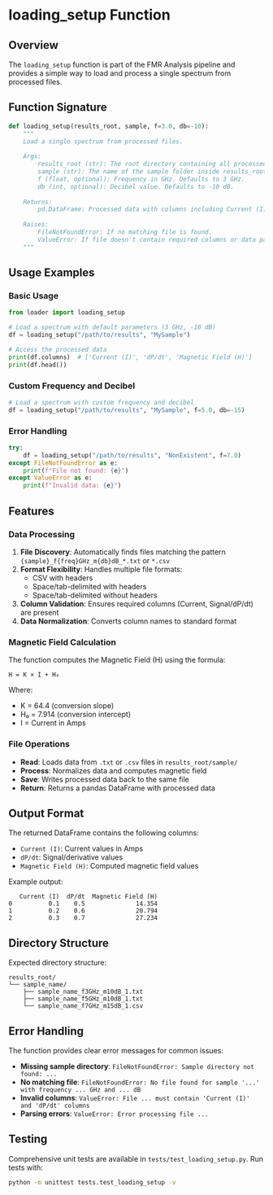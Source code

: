 # loading_setup Function

## Overview
The `loading_setup` function is part of the FMR Analysis pipeline and provides a simple way to load and process a single spectrum from processed files.

## Function Signature
```python
def loading_setup(results_root, sample, f=3.0, db=-10):
    """
    Load a single spectrum from processed files.
    
    Args:
        results_root (str): The root directory containing all processed data files.
        sample (str): The name of the sample folder inside results_root.
        f (float, optional): Frequency in GHz. Defaults to 3 GHz.
        db (int, optional): Decibel value. Defaults to -10 dB.
    
    Returns:
        pd.DataFrame: Processed data with columns including Current (I), dP/dt, and Magnetic Field (H).
    
    Raises:
        FileNotFoundError: If no matching file is found.
        ValueError: If file doesn't contain required columns or data parsing fails.
    """
```

## Usage Examples

### Basic Usage
```python
from loader import loading_setup

# Load a spectrum with default parameters (3 GHz, -10 dB)
df = loading_setup("/path/to/results", "MySample")

# Access the processed data
print(df.columns)  # ['Current (I)', 'dP/dt', 'Magnetic Field (H)']
print(df.head())
```

### Custom Frequency and Decibel
```python
# Load a spectrum with custom frequency and decibel
df = loading_setup("/path/to/results", "MySample", f=5.0, db=-15)
```

### Error Handling
```python
try:
    df = loading_setup("/path/to/results", "NonExistent", f=7.0)
except FileNotFoundError as e:
    print(f"File not found: {e}")
except ValueError as e:
    print(f"Invalid data: {e}")
```

## Features

### Data Processing
1. **File Discovery**: Automatically finds files matching the pattern `{sample}_f{freq}GHz_m{db}dB_*.txt` or `*.csv`
2. **Format Flexibility**: Handles multiple file formats:
   - CSV with headers
   - Space/tab-delimited with headers
   - Space/tab-delimited without headers
3. **Column Validation**: Ensures required columns (Current, Signal/dP/dt) are present
4. **Data Normalization**: Converts column names to standard format

### Magnetic Field Calculation
The function computes the Magnetic Field (H) using the formula:
```
H = K × I + H₀
```
Where:
- K = 64.4 (conversion slope)
- H₀ = 7.914 (conversion intercept)
- I = Current in Amps

### File Operations
- **Read**: Loads data from `.txt` or `.csv` files in `results_root/sample/`
- **Process**: Normalizes data and computes magnetic field
- **Save**: Writes processed data back to the same file
- **Return**: Returns a pandas DataFrame with processed data

## Output Format

The returned DataFrame contains the following columns:
- `Current (I)`: Current values in Amps
- `dP/dt`: Signal/derivative values
- `Magnetic Field (H)`: Computed magnetic field values

Example output:
```
   Current (I)  dP/dt  Magnetic Field (H)
0          0.1    0.5              14.354
1          0.2    0.6              20.794
2          0.3    0.7              27.234
```

## Directory Structure

Expected directory structure:
```
results_root/
└── sample_name/
    ├── sample_name_f3GHz_m10dB_1.txt
    ├── sample_name_f5GHz_m10dB_1.txt
    └── sample_name_f7GHz_m15dB_1.csv
```

## Error Handling

The function provides clear error messages for common issues:
- **Missing sample directory**: `FileNotFoundError: Sample directory not found: ...`
- **No matching file**: `FileNotFoundError: No file found for sample '...' with frequency ... GHz and ... dB`
- **Invalid columns**: `ValueError: File ... must contain 'Current (I)' and 'dP/dt' columns`
- **Parsing errors**: `ValueError: Error processing file ...`

## Testing

Comprehensive unit tests are available in `tests/test_loading_setup.py`. Run tests with:
```bash
python -m unittest tests.test_loading_setup -v
```

